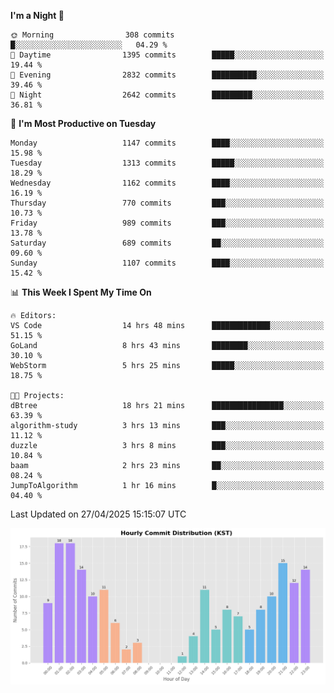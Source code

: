 <!--START_SECTION:waka-->
**I'm a Night 🦉** 

```text
🌞 Morning                308 commits         █░░░░░░░░░░░░░░░░░░░░░░░░   04.29 % 
🌆 Daytime                1395 commits        █████░░░░░░░░░░░░░░░░░░░░   19.44 % 
🌃 Evening                2832 commits        ██████████░░░░░░░░░░░░░░░   39.46 % 
🌙 Night                  2642 commits        █████████░░░░░░░░░░░░░░░░   36.81 % 
```
📅 **I'm Most Productive on Tuesday** 

```text
Monday                   1147 commits        ████░░░░░░░░░░░░░░░░░░░░░   15.98 % 
Tuesday                  1313 commits        █████░░░░░░░░░░░░░░░░░░░░   18.29 % 
Wednesday                1162 commits        ████░░░░░░░░░░░░░░░░░░░░░   16.19 % 
Thursday                 770 commits         ███░░░░░░░░░░░░░░░░░░░░░░   10.73 % 
Friday                   989 commits         ███░░░░░░░░░░░░░░░░░░░░░░   13.78 % 
Saturday                 689 commits         ██░░░░░░░░░░░░░░░░░░░░░░░   09.60 % 
Sunday                   1107 commits        ████░░░░░░░░░░░░░░░░░░░░░   15.42 % 
```


📊 **This Week I Spent My Time On** 

```text
🔥 Editors: 
VS Code                  14 hrs 48 mins      █████████████░░░░░░░░░░░░   51.15 % 
GoLand                   8 hrs 43 mins       ████████░░░░░░░░░░░░░░░░░   30.10 % 
WebStorm                 5 hrs 25 mins       █████░░░░░░░░░░░░░░░░░░░░   18.75 % 

🐱‍💻 Projects: 
dBtree                   18 hrs 21 mins      ████████████████░░░░░░░░░   63.39 % 
algorithm-study          3 hrs 13 mins       ███░░░░░░░░░░░░░░░░░░░░░░   11.12 % 
duzzle                   3 hrs 8 mins        ███░░░░░░░░░░░░░░░░░░░░░░   10.84 % 
baam                     2 hrs 23 mins       ██░░░░░░░░░░░░░░░░░░░░░░░   08.24 % 
JumpToAlgorithm          1 hr 16 mins        █░░░░░░░░░░░░░░░░░░░░░░░░   04.40 % 
```


 Last Updated on 27/04/2025 15:15:07 UTC
<!--END_SECTION:waka-->

<!-- HOURLY-COMMIT-GRAPH:START -->
![Hourly Commit Distribution](./commit_time_stats.png)
<!-- HOURLY-COMMIT-GRAPH:END -->